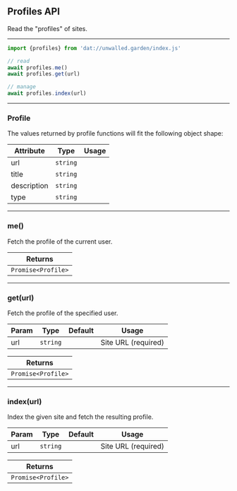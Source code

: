 ## Profiles API

Read the "profiles" of sites.

---

```js
import {profiles} from 'dat://unwalled.garden/index.js'

// read
await profiles.me()
await profiles.get(url)

// manage
await profiles.index(url)
```

---

### Profile

The values returned by profile functions will fit the following object shape:

|Attribute|Type|Usage|
|-|-|-|
|url|`string`||
|title|`string`||
|description|`string`||
|type|`string`||

---

### me()

Fetch the profile of the current user.

|Returns|
|-|
|`Promise<Profile>`|

---

### get(url)

Fetch the profile of the specified user.

|Param|Type|Default|Usage|
|-|-|-|-|
|url|`string`||Site URL (required)|

|Returns|
|-|
|`Promise<Profile>`|

---

### index(url)

Index the given site and fetch the resulting profile.

|Param|Type|Default|Usage|
|-|-|-|-|
|url|`string`||Site URL (required)|

|Returns|
|-|
|`Promise<Profile>`|